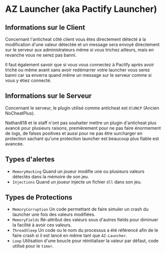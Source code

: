 # AZ Launcher (aka Pactify Launcher)

## Informations sur le Client

Concernant l'anticheat côté client vous êtes directement détecté à la modification d'une valeur détectée et un message sera envoyé directement
sur le serveur aux administrateurs même si vous trichez ailleurs, mais en revanche vous ne serez pas banni.

Il faut également savoir que si vous vous connectez à Pactify après avoir triché ou même avant sans avoir redémarrer votre launcher vous serez
banni car sa enverra quand même un message sur le serveur comme si vous y étiez connecté.

## Informations sur le Serveur

Concernant le serveur, le plugin utilisé comme anticheat est `OldNCP` (Ancien NoCheatPlus).

Nathan818 et le staff n'ont pas souhaiter mettre un plugin d'anticheat plus avancé pour plusieurs raisons, premièrement pour ne pas faire énormement de
logs, de falses positives et aussi pour ne pas être surcharger en protection sachant qu'une protection launcher est beaucoup plus fiable est avancée.

## Types d'alertes

- `MemoryHacking` Quand un joueur modifie une ou plusieurs valeurs détectés dans la mémoire de son jeu.
- `Injections` Quand un joueur injecte un fichier `dll` dans son jeu.

## Types de Protections

- `MemoryCorruption` Un code permettant de faire simuler un crash du launcher une fois des valeurs modifiées.
- `MemoryFields` Ré-attribut des valeurs sous d'autres fields pour diminuer la facilité à avoir ces valeurs.
- `ThreadSleep` Un code ou le nom du processus a été référencé afin de le faire crash si il est lancé en même tant que `AZ-Launcher`.
- `Loop` Utilisation d'une boucle pour réinitialiser la valeur par défaut, code utilisé pour le `timer`.
